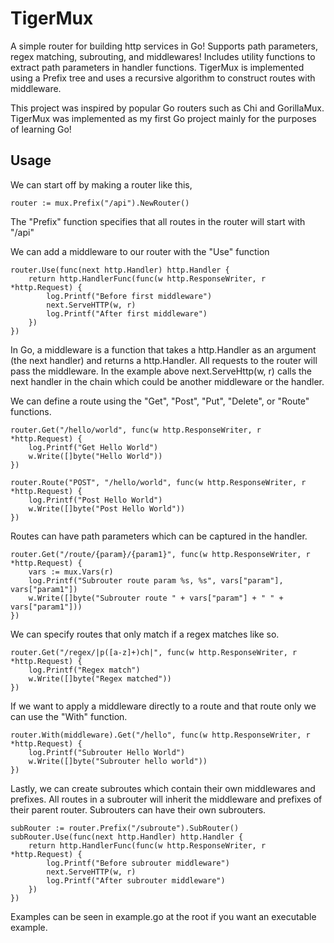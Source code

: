 # TigerMux
A simple router for building http services in Go! Supports path parameters, regex matching, subrouting, and middlewares! Includes utility functions to extract path parameters in handler functions. TigerMux is implemented using a Prefix tree and uses a recursive algorithm to construct routes with middleware.

This project was inspired by popular Go routers such as Chi and GorillaMux.
TigerMux was implemented as my first Go project mainly for the purposes of learning Go!

## Usage

We can start off by making a router like this,
```
router := mux.Prefix("/api").NewRouter()
```
The "Prefix" function specifies that all routes in the router will start with "/api"

We can add a middleware to our router with the "Use" function
```
router.Use(func(next http.Handler) http.Handler {
    return http.HandlerFunc(func(w http.ResponseWriter, r *http.Request) {
        log.Printf("Before first middleware")
        next.ServeHTTP(w, r)
        log.Printf("After first middleware")
    })
})
```
In Go, a middleware is a function that takes a http.Handler as an argument (the next handler) and returns a http.Handler.
All requests to the router will pass the middleware. In the example above next.ServeHttp(w, r) calls the next handler in the chain which
could be another middleware or the handler.

We can define a route using the "Get", "Post", "Put", "Delete", or "Route" functions.
```
router.Get("/hello/world", func(w http.ResponseWriter, r *http.Request) {
    log.Printf("Get Hello World")
    w.Write([]byte("Hello World"))
})

router.Route("POST", "/hello/world", func(w http.ResponseWriter, r *http.Request) {
    log.Printf("Post Hello World")
    w.Write([]byte("Post Hello World"))
})
```

Routes can have path parameters which can be captured in the handler.
```
router.Get("/route/{param}/{param1}", func(w http.ResponseWriter, r *http.Request) {
    vars := mux.Vars(r)
    log.Printf("Subrouter route param %s, %s", vars["param"], vars["param1"])
    w.Write([]byte("Subrouter route " + vars["param"] + " " + vars["param1"]))
})
```

We can specify routes that only match if a regex matches like so.
```
router.Get("/regex/|p([a-z]+)ch|", func(w http.ResponseWriter, r *http.Request) {
    log.Printf("Regex match")
    w.Write([]byte("Regex matched"))
})
```

If we want to apply a middleware directly to a route and that route only we can use the "With" function.
```
router.With(middleware).Get("/hello", func(w http.ResponseWriter, r *http.Request) {
    log.Printf("Subrouter Hello World")
    w.Write([]byte("Subrouter hello world"))
})
```

Lastly, we can create subroutes which contain their own middlewares and prefixes. All routes in a subrouter will inherit
the middleware and prefixes of their parent router. Subrouters can have their own subrouters.
```
subRouter := router.Prefix("/subroute").SubRouter()
subRouter.Use(func(next http.Handler) http.Handler {
    return http.HandlerFunc(func(w http.ResponseWriter, r *http.Request) {
        log.Printf("Before subrouter middleware")
        next.ServeHTTP(w, r)
        log.Printf("After subrouter middleware")
    })
})
```

Examples can be seen in example.go at the root if you want an executable example.
